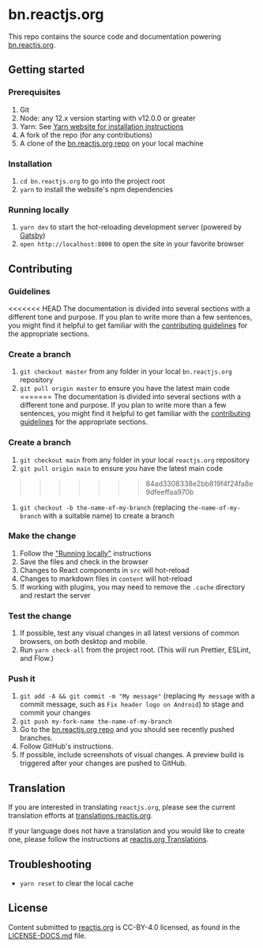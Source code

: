 # bn.reactjs.org

This repo contains the source code and documentation powering [bn.reactjs.org](https://bn.reactjs.org/).

## Getting started

### Prerequisites

1. Git
1. Node: any 12.x version starting with v12.0.0 or greater
1. Yarn: See [Yarn website for installation instructions](https://yarnpkg.com/lang/en/docs/install/)
1. A fork of the repo (for any contributions)
1. A clone of the [bn.reactjs.org repo](https://github.com/reactjs/bn.reactjs.org) on your local machine

### Installation

1. `cd bn.reactjs.org` to go into the project root
1. `yarn` to install the website's npm dependencies

### Running locally

1. `yarn dev` to start the hot-reloading development server (powered by [Gatsby](https://www.gatsbyjs.org))
1. `open http://localhost:8000` to open the site in your favorite browser

## Contributing

### Guidelines

<<<<<<< HEAD
The documentation is divided into several sections with a different tone and purpose. If you plan to write more than a few sentences, you might find it helpful to get familiar with the [contributing guidelines](https://github.com/reactjs/bn.reactjs.org/blob/master/CONTRIBUTING.md#guidelines-for-text) for the appropriate sections.

### Create a branch

1. `git checkout master` from any folder in your local `bn.reactjs.org` repository
1. `git pull origin master` to ensure you have the latest main code
=======
The documentation is divided into several sections with a different tone and purpose. If you plan to write more than a few sentences, you might find it helpful to get familiar with the [contributing guidelines](https://github.com/reactjs/reactjs.org/blob/main/CONTRIBUTING.md#guidelines-for-text) for the appropriate sections.

### Create a branch

1. `git checkout main` from any folder in your local `reactjs.org` repository
1. `git pull origin main` to ensure you have the latest main code
>>>>>>> 84ad3308338e2bb819f4f24fa8e9dfeeffaa970b
1. `git checkout -b the-name-of-my-branch` (replacing `the-name-of-my-branch` with a suitable name) to create a branch

### Make the change

1. Follow the ["Running locally"](#running-locally) instructions
1. Save the files and check in the browser
  1. Changes to React components in `src` will hot-reload
  1. Changes to markdown files in `content` will hot-reload
  1. If working with plugins, you may need to remove the `.cache` directory and restart the server

### Test the change

1. If possible, test any visual changes in all latest versions of common browsers, on both desktop and mobile.
1. Run `yarn check-all` from the project root. (This will run Prettier, ESLint, and Flow.)

### Push it

1. `git add -A && git commit -m "My message"` (replacing `My message` with a commit message, such as `Fix header logo on Android`) to stage and commit your changes
1. `git push my-fork-name the-name-of-my-branch`
1. Go to the [bn.reactjs.org repo](https://github.com/reactjs/bn.reactjs.org) and you should see recently pushed branches.
1. Follow GitHub's instructions.
1. If possible, include screenshots of visual changes. A preview build is triggered after your changes are pushed to GitHub.

## Translation

If you are interested in translating `reactjs.org`, please see the current translation efforts at [translations.reactjs.org](https://translations.reactjs.org/).


If your language does not have a translation and you would like to create one, please follow the instructions at [reactjs.org Translations](https://github.com/reactjs/reactjs.org-translation#translating-reactjsorg).

## Troubleshooting

- `yarn reset` to clear the local cache

## License
Content submitted to [reactjs.org](https://reactjs.org/) is CC-BY-4.0 licensed, as found in the [LICENSE-DOCS.md](https://github.com/open-source-explorer/reactjs.org/blob/master/LICENSE-DOCS.md) file.
